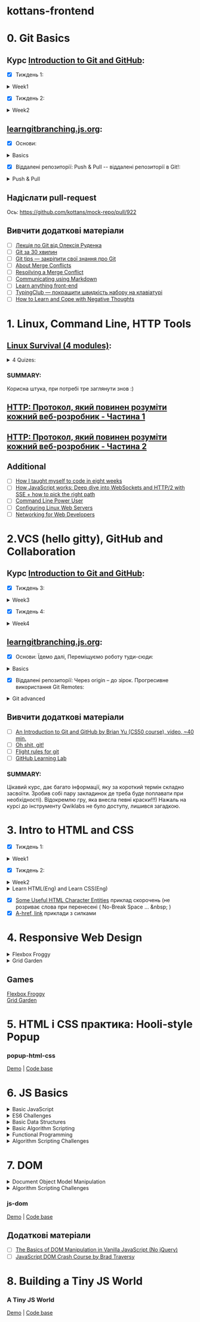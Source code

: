 # kottans-frontend
# 0. Git Basics

## Курс [Introduction to Git and GitHub](https://www.coursera.org/learn/introduction-git-github):
- [x] Тиждень 1:
<details>
  <summary>Week1</summary>
  <img src = "https://github.com/supert111/kottans-frontend/blob/main/task_git_collaboration/week1.jpg?raw=true">
</details>

- [x] Тиждень 2:
<details>
  <summary>Week2</summary>
  <img src = "https://github.com/supert111/kottans-frontend/blob/main/task_git_collaboration/week2.jpg?raw=true">
</details>

## [learngitbranching.js.org](https://learngitbranching.js.org/?locale=uk):
- [x] Основи:
<details>
  <summary>Basics</summary>
  <img src = https://github.com/supert111/kottans-frontend/blob/main/task_git_collaboration/learngitbranching.jpg?raw=true>
</details>

- [x] Віддалені репозиторії: Push & Pull -- віддалені репозиторії в Git!:
<details>
  <summary>Push & Pull</summary>
  <img src = https://github.com/supert111/kottans-frontend/blob/main/task_git_collaboration/Pull%20and%20push.jpg?raw=true>
</details>

## Надіслати pull-request
Ось: https://github.com/kottans/mock-repo/pull/922
## Вивчити додаткові матеріали
- [ ] [Лекція по Git від Олексія Руденка](https://www.youtube.com/playlist?list=PLS8sEUxbfFY9MnPIFPTNlaS5xX7P5Ge-5)
- [ ] [Git за 30 хвилин](https://codeguida.com/post/453)
- [ ] [Git tips — закріпити свої знання про Git](https://www.webfx.com/blog/web-design/git-tips/)
- [ ] [About Merge Conflicts](https://docs.github.com/en/pull-requests/collaborating-with-pull-requests/addressing-merge-conflicts/about-merge-conflicts)
- [ ] [Resoilving a Merge Conflict](https://docs.github.com/en/pull-requests/collaborating-with-pull-requests/addressing-merge-conflicts/resolving-a-merge-conflict-using-the-command-line)
- [ ] [Communicating using Markdown](https://lab.github.com/githubtraining/communicating-using-markdown)
- [ ] [Learn anything front-end](https://learn-anything.xyz/web-development/front-end)
- [ ] [TypingClub — покращити швидкість набору на клавіатурі](https://www.typingclub.com/) 
- [ ] [How to Learn and Cope with Negative Thoughts](https://guides.hexlet.io/learning/) 

# 1. Linux, Command Line, HTTP Tools
## [Linux Survival (4 modules)](https://linuxsurvival.com/linux-tutorial-introduction/):
<details>
  <summary>4 Quizes:</summary>
  <img src = "https://github.com/supert111/kottans-frontend/blob/main/task_linux_cli/quiz1.jpg?raw=true">
  <img src = "https://github.com/supert111/kottans-frontend/blob/main/task_linux_cli/quiz2.jpg?raw=true">
  <img src = "https://github.com/supert111/kottans-frontend/blob/main/task_linux_cli/quiz3.jpg?raw=true">
  <img src = "https://github.com/supert111/kottans-frontend/blob/main/task_linux_cli/quiz4.jpg?raw=true">
</details>

### SUMMARY:
Корисна штука, при потребі тре заглянути знов :)
## [HTTP: Протокол, який повинен розуміти кожний веб-розробник - Частина 1](https://code.tutsplus.com/uk/tutorials/http-the-protocol-every-web-developer-must-know-part-1--net-31177)

## [HTTP: Протокол, який повинен розуміти кожний веб-розробник - Частина 2](https://code.tutsplus.com/uk/tutorials/http-the-protocol-every-web-developer-must-know-part-2--net-31155)

## Additional
- [ ] [How I taught myself to code in eight weeks](https://lifehacker.com/how-i-taught-myself-to-code-in-eight-weeks-511615189) 
- [ ] [How JavaScript works: Deep dive into WebSockets and HTTP/2 with SSE + how to pick the right path](https://blog.sessionstack.com/how-javascript-works-deep-dive-into-websockets-and-http-2-with-sse-how-to-pick-the-right-path-584e6b8e3bf7) 
- [ ] [Command Line Power User](https://commandlinepoweruser.com/)
- [ ] [Configuring Linux Web Servers](https://www.udacity.com/course/configuring-linux-web-servers--ud299) 
- [ ] [Networking for Web Developers](https://www.udacity.com/course/networking-for-web-developers--ud256) 

# 2.VCS (hello gitty), GitHub and Collaboration
## Курс [Introduction to Git and GitHub](https://www.coursera.org/learn/introduction-git-github):
- [x] Тиждень 3:
<details>
  <summary>Week3</summary>
  <img src = "https://github.com/supert111/kottans-frontend/blob/main/task_git_collaboration/week3.jpg?raw=true">
</details>

- [x] Тиждень 4:
<details>
  <summary>Week4</summary>
  <img src = "https://github.com/supert111/kottans-frontend/blob/main/task_git_collaboration/week4.jpg?raw=true">
</details>
  
  ## [learngitbranching.js.org](https://learngitbranching.js.org/?locale=uk):
  
- [x] Основи: Їдемо далі, Переміщуємо роботу туди-сюди:
<details>
  <summary>Basics</summary>
  <img src = "https://github.com/supert111/kottans-frontend/blob/main/task_git_collaboration/learngitbranching.jpg?raw=true">
</details>

- [x] Віддалені репозиторії: Через origin – до зірок. Прогресивне використання Git Remotes:
<details>
  <summary>Git advanced</summary>
  <img src = "https://github.com/supert111/kottans-frontend/blob/main/task_git_collaboration/Pull%20and%20push.jpg?raw=true">
</details>
  
  ## Вивчити додаткові матеріали
- [ ] [An Introduction to Git and GitHub by Brian Yu (CS50 course), video, ~40 min.](https://www.youtube.com/playlist?list=PLS8sEUxbfFY9MnPIFPTNlaS5xX7P5Ge-5)
- [ ] [Oh shit, git!](https://www.youtube.com/watch?v=MJUJ4wbFm_A)
- [ ] [Flight rules for git](https://github.com/k88hudson/git-flight-rules)
- [ ] [GitHub Learning Lab](https://lab.github.com/)

### SUMMARY:
Цікавий курс, дає багато інформації, яку за короткий термін складно засвоїти. Зробив собі пару закладинок де треба буде поплавати при необхідності).
Відокремлю гру, яка внесла певні краски!!!)
Нажаль на курсі до інструменту Qwiklabs не було доступу, лишився загадкою.

# 3. Intro to HTML and CSS
- [x] Тиждень 1:
<details>
  <summary>Week1</summary>
  <img src = "https://github.com/supert111/kottans-frontend/blob/main/task_html_css_intro/week1HtmlCss.png?raw=true">
</details>

- [x] Тиждень 2:
<details>
  <summary>Week2</summary>
  <img src = "https://github.com/supert111/kottans-frontend/blob/main/task_html_css_intro/week2HtmlCss.png?raw=true">
</details>
<details>
  <summary>Learn HTML(Eng) and Learn CSS(Eng)</summary>
  <img src = "https://github.com/supert111/kottans-frontend/blob/main/task_html_css_intro/htmlAndCss.png?raw=true">
</details>

- [x] [Some Useful HTML Character Entities](https://www.w3schools.com/html/html_entities.asp) приклад скорочень (не розриває слова при перенесені ( No-Break Space ... &amp;nbsp;&nbsp;)
- [x] [A-href, link](https://github.com/jhu-ep-coursera/fullstack-course4/tree/master/examples/Lecture09) приклади з силками

# 4. Responsive Web Design
<details>
  <summary>Flexbox Froggy</summary>
  <img src = "https://github.com/supert111/kottans-frontend/blob/main/task_responsive_web_design/flexFroggyGame.png?raw=true">
</details>
<details>
  <summary>Grid Garden</summary>
  <img src = "https://github.com/supert111/kottans-frontend/blob/main/task_responsive_web_design/gridGame.png?raw=true">
</details>

## Games
[Flexbox Froggy](http://flexboxfroggy.com/#ru) <br>
[Grid Garden](http://cssgridgarden.com/#ru)

# 5. HTML і CSS практика: Hooli-style Popup
### popup-html-css
[Demo](https://supert111.github.io/popup-html-css/) |
[Code base](https://github.com/supert111/popup-html-css)

# 6. JS Basics
<details>
  <summary>Basic JavaScript</summary>
  <img src = "https://github.com/supert111/kottans-frontend/blob/main/task_js_basics/BasicsJS.png?raw=true">
</details>
<details>
  <summary>ES6 Challenges</summary>
  <img src = "https://github.com/supert111/kottans-frontend/blob/main/task_js_basics/ES6.png?raw=true">
</details>
<details>
  <summary>Basic Data Structures</summary>
  <img src = "https://github.com/supert111/kottans-frontend/blob/main/task_js_basics/BasicDataStructures.png?raw=true">
</details>
<details>
  <summary>Basic Algorithm Scripting</summary>
  <img src = "https://github.com/supert111/kottans-frontend/blob/main/task_js_basics/BasicAlgorithm.png?raw=true">
</details>
<details>
  <summary>Functional Programming</summary>
  <img src = "https://github.com/supert111/kottans-frontend/blob/main/task_js_basics/FunctionalProgramming.png?raw=true">
</details>
<details>
  <summary>Algorithm Scripting Challenges</summary>
  <img src = "https://github.com/supert111/kottans-frontend/blob/main/task_js_basics/IntermediateAlgorithmScripting.png?raw=true">
</details>

# 7. DOM
<details>
  <summary>Document Object Model Manipulation</summary>
  <img src = "https://github.com/supert111/kottans-frontend/blob/main/task_js_dom/Document%20Object%20Model%20Manipulation.jpg?raw=true">
</details>
<details>
  <summary>Algorithm Scripting Challenges</summary>
  <img src = "https://github.com/supert111/kottans-frontend/blob/main/task_js_dom/IntermediateAlgorithmScripting.png?raw=true">
</details>

### js-dom
[Demo](https://supert111.github.io/js-dom/) |
[Code base](https://github.com/supert111/js-dom)
## Додаткові матеріали
- [ ] [The Basics of DOM Manipulation in Vanilla JavaScript (No jQuery)](https://www.sitepoint.com/dom-manipulation-vanilla-javascript-no-jquery/)
- [ ] [JavaScript DOM Crash Course by Brad Traversy](https://www.youtube.com/watch?v=0ik6X4DJKCc&list=PLillGF-RfqbYE6Ik_EuXA2iZFcE082B3s)

# 8. Building a Tiny JS World
### A Tiny JS World
[Demo](https://supert111.github.io/a-tiny-JS-world/) |
[Code base](https://github.com/supert111/a-tiny-JS-world/tree/start-projeckt)
